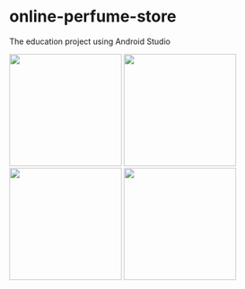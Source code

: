 # online-perfume-store
The education project using Android Studio

<img src="https://user-images.githubusercontent.com/100920758/235296166-4b393ace-3d09-4598-9256-12044ca0b73e.jpg" width="200"> <img src="https://user-images.githubusercontent.com/100920758/235296169-161bf7b2-43a7-4971-8c2c-bac4d7a6357e.jpg" width="200"> <img src="https://user-images.githubusercontent.com/100920758/235296172-dd4ba936-e607-499f-af42-4e352250304b.jpg" width="200"> <img src="https://user-images.githubusercontent.com/100920758/235296174-8267c972-ea58-49b2-9d49-bf0b2c4db717.jpg" width="200">
